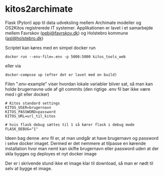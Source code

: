 # kitos2archimate

Flask (Pyton) app til data udveksling mellem Archimate modeller og OS2Kitos registrerede IT systemer.
Applikationen er lavet i et samarbejde mellem Favrskov (pebi@favrskov.dk) og Holstebro kommune (asl@holstebro.dk)

Scriptet kan køres med en simpel docker run
```shell
docker run --env-file=.env -p 5000:5000 kitos_tools_web
```

eller via 

```shell
docker-compose up (efter det er lavet med en build)
```

Filen ".env-example" viser hvordan lokale variabler bliver sat, så man kan holde brugernavne ude af git commits (den rigtige .env fil bør ikke være med i git eller docker)
```.env
# Kitos standard settings
KITOS_USER=brugernavn
KITOS_PASSWORD=password
KITOS_URL=url_til_kitos

# hvis flask debug sættes til 1 så kører flask i debug mode
FLASK_DEBUG="1"
```

Ideen bag denne .env fil er, at man undgår at have brugernavn og password i selve docker imaget. Dermed er det nemmere at tilpasse en kørende installation 
hvor man nemt kan skifte brugernavn eller password uden at der skla bygges og deployes et nyt docker image

Der er i skrivende stund ikke et image klar til download, så man er nødt til selv at bygge et image.
